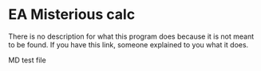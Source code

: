 # EA Misterious calc

There is no description for what this program does because it is not meant to be found.
If you have this link, someone explained to you what it does.

MD test file

